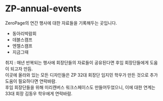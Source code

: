 # ZP-annual-events
ZeroPage의 연간 행사에 대한 자료들을 기록해두는 곳입니다. 

- 동아리박람회
- 데블스캠프
- 엔젤스캠프
- 지금그때


취지 : 매년 반복되는 행사에 회장단들의 자료들이 공유된다면 후임 회장단들에게 도움이 되고자 만듬.  
이곳에 올라와 있는 모든 디자인들은 ZP 32대 회장단 임지민 학우가 만든 것으로 추가 도움이 필요하다면 연락바람.  
후임 회장단들을 위해 미리캔버스 워크스페이스도 만들어두었으니, 이에 대한 연계는 33대 회장 김동우 학우에게 연락바람.
